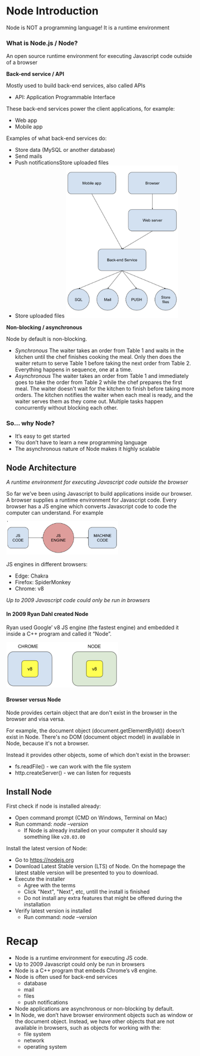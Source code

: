 # Node Introduction

Node is NOT a programming language! It is a runtime environment

### What is Node.js / Node?

An open source runtime environment for executing Javascript code outside of a browser

**Back-end service / API**

Mostly used to build back-end services, also called APIs

-   API: Application Programmable Interface

These back-end services power the client applications, for example:

-   Web app
-   Mobile app

Examples of what back-end services do:

-   Store data (MySQL or another database)
-   Send mails
-   Push notificationsStore uploaded files
-   Store uploaded files
    <img src="client-server.png" width="300"/>

**Non-blocking / asynchronous**

Node by default is non-blocking.

-   _Synchronous_
    The waiter takes an order from Table 1 and waits in the kitchen until the chef finishes cooking the meal. Only then does the waiter return to serve Table 1 before taking the next order from Table 2. Everything happens in sequence, one at a time.
-   _Asynchronous_
    The waiter takes an order from Table 1 and immediately goes to take the order from Table 2 while the chef prepares the first meal. The waiter doesn't wait for the kitchen to finish before taking more orders. The kitchen notifies the waiter when each meal is ready, and the waiter serves them as they come out. Multiple tasks happen concurrently without blocking each other.

### So... why Node?

-   It’s easy to get started
-   You don’t have to learn a new programming language
-   The asynchronous nature of Node makes it highly scalable

## Node Architecture

_A runtime environment for executing Javascript code outside the browser_

So far we’ve been using Javascript to build applications inside our browser. A browser supplies a runtime environment for Javascript code. Every browser has a JS engine which converts Javascript code to code the computer can understand. For example

<img src="js-engine.png" width="300"/>

JS engines in different browsers:

-   Edge: Chakra
-   Firefox: SpiderMonkey
-   Chrome: v8

_Up to 2009 Javascript code could only be run in browsers_

#### In 2009 Ryan Dahl created Node

Ryan used Google’ v8 JS engine (the fastest engine) and embedded it inside a C++ program and called it “Node”.

<img src="v8-browser-node.png" width="300"/>

#### Browser versus Node

Node provides certain object that are don't exist in the browser in the browser and visa versa.

For example, the document object (document.getElementById()) doesn’t exist in Node. There's no DOM (document object model) in available in Node, because it's not a browser.

Instead it provides other objects, some of which don't exist in the browser:

-   fs.readFile() - we can work with the file system
-   http.createServer() - we can listen for requests

## Install Node

First check if node is installed already:

-   Open command prompt (CMD on Windows, Terminal on Mac)
-   Run command: _node –version_
    -   If Node is already installed on your computer it should say something like `v20.03.00`

Install the latest version of Node:

-   Go to https://nodejs.org
-   Download Latest Stable version (LTS) of Node. On the homepage the latest stable version will be presented to you to download.
-   Execute the installer
    -   Agree with the terms
    -   Click "Next", "Next", etc, untill the install is finished
    -   Do not install any extra features that might be offered during the installation
-   Verify latest version is installed
    -   Run command: _node –version_

# Recap

-   Node is a runtime environment for executing JS code.
-   Up to 2009 Javascript could only be run in browsers
-   Node is a C++ program that embeds Chrome’s v8 engine.
-   Node is often used for back-end services
    -   database
    -   mail
    -   files
    -   push notifications
-   Node applications are asynchronous or non-blocking by default.
-   In Node, we don’t have browser environment objects such as window or the document object. Instead, we have other objects that are not available in browsers, such as objects for working with the:
    -   file system
    -   network
    -   operating system
